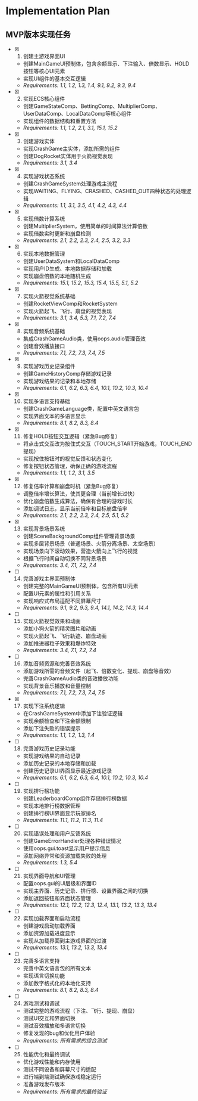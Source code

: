 # Implementation Plan

## MVP版本实现任务

- [x] 1. 创建主游戏界面UI
  - 创建MainGameUI预制体，包含余额显示、下注输入、倍数显示、HOLD按钮等核心UI元素
  - 实现UI组件的基本交互逻辑
  - _Requirements: 1.1, 1.2, 1.3, 1.4, 9.1, 9.2, 9.3, 9.4_

- [x] 2. 实现ECS核心组件
  - 创建GameStateComp、BettingComp、MultiplierComp、UserDataComp、LocalDataComp等核心组件
  - 实现组件的数据结构和重置方法
  - _Requirements: 1.1, 1.2, 2.1, 3.1, 15.1, 15.2_

- [x] 3. 创建游戏实体
  - 实现CrashGame主实体，添加所需的组件
  - 创建DogRocket实体用于火箭视觉表现
  - _Requirements: 3.1, 3.4_

- [x] 4. 实现游戏状态系统
  - 创建CrashGameSystem处理游戏主流程
  - 实现WAITING、FLYING、CRASHED、CASHED_OUT四种状态的处理逻辑
  - _Requirements: 1.1, 3.1, 3.5, 4.1, 4.2, 4.3, 4.4_

- [x] 5. 实现倍数计算系统
  - 创建MultiplierSystem，使用简单的时间算法计算倍数
  - 实现倍数实时更新和崩盘检测
  - _Requirements: 2.1, 2.2, 2.3, 2.4, 2.5, 3.2, 3.3_

- [x] 6. 实现本地数据管理
  - 创建UserDataSystem和LocalDataComp
  - 实现用户ID生成、本地数据存储和加载
  - 实现崩盘倍数的本地随机生成
  - _Requirements: 15.1, 15.2, 15.3, 15.4, 15.5, 5.1, 5.2_

- [x] 7. 实现火箭视觉系统基础
  - 创建RocketViewComp和RocketSystem
  - 实现火箭起飞、飞行、崩盘的视觉表现
  - _Requirements: 3.1, 3.4, 5.3, 7.1, 7.2, 7.4_

- [x] 8. 实现音频系统基础
  - 集成CrashGameAudio类，使用oops.audio管理音效
  - 创建音效播放接口
  - _Requirements: 7.1, 7.2, 7.3, 7.4, 7.5_

- [x] 9. 实现游戏历史记录组件
  - 创建GameHistoryComp存储游戏记录
  - 实现游戏结果的记录和本地存储
  - _Requirements: 6.1, 6.2, 6.3, 6.4, 10.1, 10.2, 10.3, 10.4_

- [x] 10. 实现多语言支持基础
  - 创建CrashGameLanguage类，配置中英文语言包
  - 实现界面文本的多语言显示
  - _Requirements: 8.1, 8.2, 8.3, 8.4_

- [x] 11. 修复HOLD按钮交互逻辑（紧急Bug修复）
  - 将点击式交互改为按住式交互（TOUCH_START开始游戏，TOUCH_END提现）
  - 实现按住按钮时的视觉反馈和状态变化
  - 修复按钮状态管理，确保正确的游戏流程
  - _Requirements: 1.1, 1.2, 3.1, 3.5_

- [x] 12. 修复倍率计算和崩盘时机（紧急Bug修复）
  - 调整倍率增长算法，使其更合理（当前增长过快）
  - 优化崩盘倍数生成算法，确保有合理的游戏时长
  - 添加调试日志，显示当前倍率和目标崩盘倍率
  - _Requirements: 2.1, 2.2, 2.3, 2.4, 2.5, 5.1, 5.2_

- [x] 13. 实现背景场景系统
  - 创建SceneBackgroundComp组件管理背景场景
  - 实现多层背景场景（普通场景、火箭分离场景、太空场景）
  - 实现场景向下滚动效果，营造火箭向上飞行的视觉
  - 根据飞行时间自动切换不同背景场景
  - _Requirements: 3.4, 7.1, 7.2, 7.4_

- [ ] 14. 完善游戏主界面预制体
  - 创建完整的MainGameUI预制体，包含所有UI元素
  - 配置UI元素的属性和引用关系
  - 实现响应式布局适配不同屏幕尺寸
  - _Requirements: 9.1, 9.2, 9.3, 9.4, 14.1, 14.2, 14.3, 14.4_

- [ ] 15. 实现火箭视觉效果和动画
  - 添加小狗火箭的精灵图片和动画
  - 实现火箭起飞、飞行轨迹、崩盘动画
  - 添加推进器粒子效果和爆炸特效
  - _Requirements: 3.4, 7.1, 7.2, 7.4_

- [ ] 16. 添加音频资源和完善音效系统
  - 添加游戏所需的音频文件（起飞、倍数变化、提现、崩盘等音效）
  - 完善CrashGameAudio类的音效播放功能
  - 实现背景音乐播放和音量控制
  - _Requirements: 7.1, 7.2, 7.3, 7.4, 7.5_

- [x] 17. 实现下注系统逻辑
  - 在CrashGameSystem中添加下注验证逻辑
  - 实现余额检查和下注金额限制
  - 添加下注失败的错误提示
  - _Requirements: 1.1, 1.2, 1.3, 1.4_

- [ ] 18. 完善游戏历史记录功能
  - 实现游戏结果的自动记录
  - 添加历史记录的本地存储和加载
  - 创建历史记录UI界面显示最近游戏记录
  - _Requirements: 6.1, 6.2, 6.3, 6.4, 10.1, 10.2, 10.3, 10.4_

- [ ] 19. 实现排行榜功能
  - 创建LeaderboardComp组件存储排行榜数据
  - 实现本地排行榜数据管理
  - 创建排行榜UI界面显示玩家排名
  - _Requirements: 11.1, 11.2, 11.3, 11.4_

- [ ] 20. 实现错误处理和用户反馈系统
  - 创建GameErrorHandler处理各种错误情况
  - 使用oops.gui.toast显示用户提示信息
  - 添加网络异常和资源加载失败的处理
  - _Requirements: 1.3, 5.4_

- [ ] 21. 实现界面导航和UI管理
  - 配置oops.gui的UI层级和界面ID
  - 实现主界面、历史记录、排行榜、设置界面之间的切换
  - 添加返回按钮和界面状态管理
  - _Requirements: 12.1, 12.2, 12.3, 12.4, 13.1, 13.2, 13.3, 13.4_

- [ ] 22. 实现加载界面和启动流程
  - 创建游戏启动加载界面
  - 添加资源加载进度显示
  - 实现从加载界面到主游戏界面的过渡
  - _Requirements: 13.1, 13.2, 13.3, 13.4_

- [ ] 23. 完善多语言支持
  - 完善中英文语言包的所有文本
  - 实现语言切换功能
  - 添加数字格式化的本地化支持
  - _Requirements: 8.1, 8.2, 8.3, 8.4_

- [ ] 24. 游戏测试和调试
  - 测试完整的游戏流程（下注、飞行、提现、崩盘）
  - 测试UI交互和界面切换
  - 测试音效播放和多语言切换
  - 修复发现的bug和优化用户体验
  - _Requirements: 所有需求的综合测试_

- [ ] 25. 性能优化和最终调试
  - 优化游戏性能和内存使用
  - 测试不同设备和屏幕尺寸的适配
  - 进行端到端测试确保游戏稳定运行
  - 准备游戏发布版本
  - _Requirements: 所有需求的最终验证_